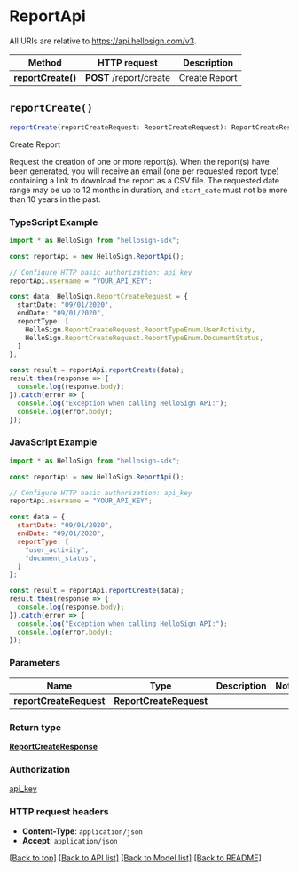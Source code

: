 # ReportApi

All URIs are relative to https://api.hellosign.com/v3.

| Method | HTTP request | Description |
| ------------- | ------------- | ------------- |
| [**reportCreate()**](ReportApi.md#reportCreate) | **POST** /report/create | Create Report |


## `reportCreate()`

```typescript
reportCreate(reportCreateRequest: ReportCreateRequest): ReportCreateResponse
```

Create Report

Request the creation of one or more report(s).  When the report(s) have been generated, you will receive an email (one per requested report type) containing a link to download the report as a CSV file. The requested date range may be up to 12 months in duration, and `start_date` must not be more than 10 years in the past.

### TypeScript Example

```typescript
import * as HelloSign from "hellosign-sdk";

const reportApi = new HelloSign.ReportApi();

// Configure HTTP basic authorization: api_key
reportApi.username = "YOUR_API_KEY";

const data: HelloSign.ReportCreateRequest = {
  startDate: "09/01/2020",
  endDate: "09/01/2020",
  reportType: [
    HelloSign.ReportCreateRequest.ReportTypeEnum.UserActivity,
    HelloSign.ReportCreateRequest.ReportTypeEnum.DocumentStatus,
  ]
};

const result = reportApi.reportCreate(data);
result.then(response => {
  console.log(response.body);
}).catch(error => {
  console.log("Exception when calling HelloSign API:");
  console.log(error.body);
});

```

### JavaScript Example

```javascript
import * as HelloSign from "hellosign-sdk";

const reportApi = new HelloSign.ReportApi();

// Configure HTTP basic authorization: api_key
reportApi.username = "YOUR_API_KEY";

const data = {
  startDate: "09/01/2020",
  endDate: "09/01/2020",
  reportType: [
    "user_activity",
    "document_status",
  ]
};

const result = reportApi.reportCreate(data);
result.then(response => {
  console.log(response.body);
}).catch(error => {
  console.log("Exception when calling HelloSign API:");
  console.log(error.body);
});

```

### Parameters

|Name | Type | Description  | Notes |
| ------------- | ------------- | ------------- | ------------- |
| **reportCreateRequest** | [**ReportCreateRequest**](../model/ReportCreateRequest.md)|  | |

### Return type

[**ReportCreateResponse**](../model/ReportCreateResponse.md)

### Authorization

[api_key](../../README.md#api_key)

### HTTP request headers

- **Content-Type**: `application/json`
- **Accept**: `application/json`

[[Back to top]](#) [[Back to API list]](../../README.md#endpoints)
[[Back to Model list]](../../README.md#models)
[[Back to README]](../../README.md)
